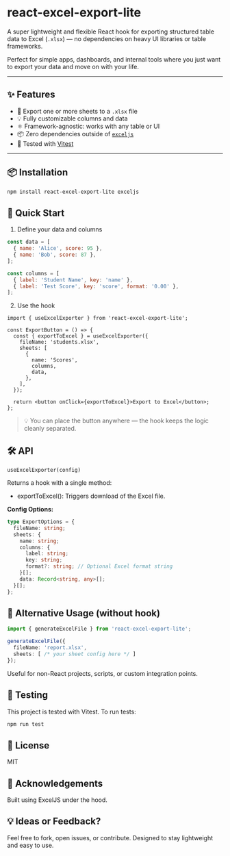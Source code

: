# react-excel-export-lite

A super lightweight and flexible React hook for exporting structured table data to Excel (`.xlsx`) — no dependencies on heavy UI libraries or table frameworks.

Perfect for simple apps, dashboards, and internal tools where you just want to export your data and move on with your life.

---

## ✨ Features

- 📄 Export one or more sheets to a `.xlsx` file
- 💡 Fully customizable columns and data
- ⚛️ Framework-agnostic: works with any table or UI
- 📦 Zero dependencies outside of [`exceljs`](https://github.com/exceljs/exceljs)
- 🧪 Tested with [Vitest](https://vitest.dev/)

---

## 📦 Installation

```bash
npm install react-excel-export-lite exceljs
```

## 🚀 Quick Start

1. Define your data and columns

```js
const data = [
  { name: 'Alice', score: 95 },
  { name: 'Bob', score: 87 },
];

const columns = [
  { label: 'Student Name', key: 'name' },
  { label: 'Test Score', key: 'score', format: '0.00' },
];

```

2. Use the hook

```tsx
import { useExcelExporter } from 'react-excel-export-lite';

const ExportButton = () => {
  const { exportToExcel } = useExcelExporter({
    fileName: 'students.xlsx',
    sheets: [
      {
        name: 'Scores',
        columns,
        data,
      },
    ],
  });

  return <button onClick={exportToExcel}>Export to Excel</button>;
};
```

> 💡 You can place the button anywhere — the hook keeps the logic cleanly separated.

## 🛠 API

`useExcelExporter(config)`

Returns a hook with a single method:

* exportToExcel(): Triggers download of the Excel file.

**Config Options:**

```ts
type ExportOptions = {
  fileName: string;
  sheets: {
    name: string;
    columns: {
      label: string;
      key: string;
      format?: string; // Optional Excel format string
    }[];
    data: Record<string, any>[];
  }[];
};
```

## 🔧 Alternative Usage (without hook)

```ts
import { generateExcelFile } from 'react-excel-export-lite';

generateExcelFile({
  fileName: 'report.xlsx',
  sheets: [ /* your sheet config here */ ]
});
```

Useful for non-React projects, scripts, or custom integration points.

## 🧪 Testing

This project is tested with Vitest. To run tests:

```bash
npm run test
```

## 📘 License

MIT

## 🙌 Acknowledgements

Built using ExcelJS under the hood.

## 💡 Ideas or Feedback?

Feel free to fork, open issues, or contribute. Designed to stay lightweight and easy to use.
